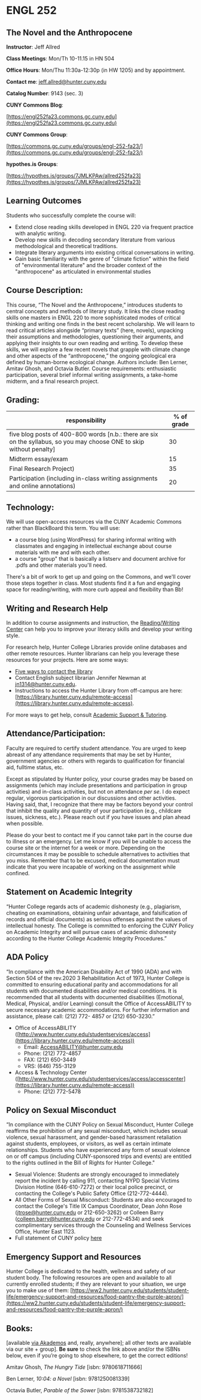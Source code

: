 # ENGL 252

## The Novel and the Anthropocene

**Instructor**: Jeff Allred

**Class Meetings**: Mon/Th 10-11.15 in HN 504

**Office Hours**: Mon/Thu 11:30a-12:30p (in HW 1205) and by appointment. 

**Contact me**: [jeff.allred@hunter.cuny.edu](mailto:jeff.allred@hunter.cuny.edu)

**Catalog Number**: 9143 (sec. 3)

**CUNY Commons Blog**: 

[https://engl252fa23.commons.gc.cuny.edu](https://engl252fa23.commons.gc.cuny.edu)

**CUNY Commons Group**:

[https://commons.gc.cuny.edu/groups/engl-252-fa23/](https://commons.gc.cuny.edu/groups/engl-252-fa23/)

**hypothes.is Groups**:

[https://hypothes.is/groups/7JMLKPAw/allred252fa23](https://hypothes.is/groups/7JMLKPAw/allred252fa23)

## **Learning Outcomes**

Students who successfully complete the course will:

- Extend close reading skills developed in ENGL 220 via frequent practice with analytic writing.
- Develop new skills in decoding secondary literature from various methodological and theoretical traditions.
- Integrate literary arguments into existing critical conversations in writing.
- Gain basic familiarity with the genre of "climate fiction" within the field of "environmental literature" and the broader context of the "anthropocene" as articulated in environmental studies

## **Course Description:**
This course, “The Novel and the Anthropocene,” introduces students to central concepts and methods of literary study. It links the close reading skills one masters in ENGL 220 to more sophisticated modes of critical thinking and writing one finds in the best recent scholarship. We will learn to read critical articles alongside “primary texts” (here, novels), unpacking their assumptions and methodologies, questioning their arguments, and applying their insights to our own reading and writing. To develop these skills, we will explore a few recent novels that grapple with climate change and other aspects of the “anthropocene,” the ongoing geological era defined by human-borne ecological change. Authors include: Ben Lerner, Amitav Ghosh, and Octavia Butler. Course requirements: enthusiastic participation, several brief informal writing assignments, a take-home midterm, and a final research project. 

## **Grading:**

| **responsibility**                                                                                                    | **% of grade** |
| --------------------------------------------------------------------------------------------------------------------- | -------------- |
| five blog posts of 400-800 words [n.b.: there are six on the syllabus, so you may choose ONE to skip without penalty] | 30             |
| Midterm essay/exam                                                                                                    | 15             |
| Final Research Project)                                                                                               | 35             |
| Participation (including in-class writing assignments and online annotations)                                         | 20             |



## Technology:

We will use open-access resources via the CUNY Academic Commons rather than BlackBoard this term. You will use:

* a course blog (using WordPress) for sharing informal writing with classmates and engaging in intellectual exchange about course materials with me and with each other.
* a course "group" that is basically a listserv and document archive for .pdfs and other materials you'll need.

There's a bit of work to get up and going on the Commons, and we'll cover those steps together in class. Most students find it a fun and engaging space for reading/writing, with more curb appeal and flexibility than Bb!

## Writing and Research Help

In addition to course assignments and instruction, the [Reading/Writing Center](http://www.hunter.cuny.edu/rwc) can help you to improve your literacy skills and develop your writing style.

For research help, Hunter College Libraries provide online databases and other remote resources. Hunter librarians can help you leverage these resources for your projects. Here are some ways:

- [Five ways to contact the library](https://library.hunter.cuny.edu/ask-a-librarian)
- Contact English subject librarian Jennifer Newman at jn1314@hunter.cuny.edu. 
- Instructions to access the Hunter Library from off-campus are here: [https://library.hunter.cuny.edu/remote-access](https://library.hunter.cuny.edu/remote-access).

For more ways to get help, consult [Academic Support & Tutoring](http://www.hunter.cuny.edu/onestop/advising/academic-support-tutoring-1).

## Attendance/Participation:

Faculty are required to certify student attendance. You are urged to keep abreast of any attendance requirements that may be set by Hunter, government agencies or others with regards to qualification for financial aid, fulltime status, etc.

Except as stipulated by Hunter policy, your course grades may be based on assignments (which may include presentations and participation in group activities) and in-class activities, but not on attendance *per se*. I do expect regular, vigorous participation in our discussions and other activities. Having said, that, I recognize that there may be factors beyond your control that inhibit the quality and quantity of your participation (e.g., childcare issues, sickness, etc.). Please reach out if you have issues and plan ahead when possible.

Please do your best to contact me if you cannot take part in the course due to illness or an emergency. Let me know if you will be unable to access the course site or the internet for a week or more. Depending on the circumstances it may be possible to schedule alternatives to activities that you miss. Remember that to be excused, medical documentation must indicate that you were incapable of working on the assignment while confined.

## Statement on Academic Integrity

“Hunter College regards acts of academic dishonesty (e.g., plagiarism, cheating on examinations, obtaining unfair advantage, and falsification of records and official documents) as serious offenses against the values of intellectual honesty. The College is committed to enforcing the CUNY Policy on Academic Integrity and will pursue cases of academic dishonesty according to the Hunter College Academic Integrity Procedures.”

## ADA Policy

“In compliance with the American Disability Act of 1990 (ADA) and with Section 504 of the rev.2020 3 Rehabilitation Act of 1973, Hunter College is committed to ensuring educational parity and accommodations for all students with documented disabilities and/or medical conditions. It is recommended that all students with documented disabilities (Emotional, Medical, Physical, and/or Learning) consult the Office of AccessABILITY to secure necessary academic accommodations. For further information and assistance, please call: (212) 772- 4857 or (212) 650-3230.”


- Office of AccessABILITY ([http://www.hunter.cuny.edu/studentservices/access](https://library.hunter.cuny.edu/remote-access))
    - Email: AccessABILITY@hunter.cuny.edu
    - Phone: (212) 772-4857
    - FAX: (212) 650-3449
    - VRS: (646) 755-3129
- Access & Technology Center ([http://www.hunter.cuny.edu/studentservices/access/accesscenter](https://library.hunter.cuny.edu/remote-access))
    - Phone: (212) 772-5478
    
## Policy on Sexual Misconduct

“In compliance with the CUNY Policy on Sexual Misconduct, Hunter College reaffirms the prohibition of any sexual misconduct, which includes sexual violence, sexual harassment, and gender-based harassment retaliation against students, employees, or visitors, as well as certain intimate relationships. Students who have experienced any form of sexual violence on or off campus (including CUNY-sponsored trips and events) are entitled to the rights outlined in the Bill of Rights for Hunter College."

* Sexual Violence: Students are strongly encouraged to immediately report the incident by calling 911, contacting NYPD Special Victims Division Hotline (646-610-7272) or their local police precinct, or contacting the College's Public Safety Office (212-772-4444).
* All Other Forms of Sexual Misconduct: Students are also encouraged to contact the College's Title IX Campus Coordinator, Dean John Rose (jtrose@hunter.cuny.edu or 212-650-3262) or Colleen Barry (colleen.barry@hunter.cuny.edu or 212-772-4534) and seek complimentary services through the Counseling and Wellness Services Office, Hunter East 1123.
* Full statement of CUNY policy [here](https://www.cuny.edu/wp-content/uploads/sites/4/page-assets/about/administration/offices/ovsa/policies/Sexual-misconduct-8.30.18-PSM-2018-005.pdf)

## Emergency Support and Resources

Hunter College is dedicated to the health, wellness and safety of our student body. The following resources are open and available to all currently enrolled students; if they are relevant to your situation, we urge you to make use of them:  [https://ww2.hunter.cuny.edu/students/student-life/emergency-support-and-resources/food-pantry-the-purple-apron/](https://ww2.hunter.cuny.edu/students/student-life/emergency-support-and-resources/food-pantry-the-purple-apron/)


## Books:

[available [via Akademos](https://hunter.textbookx.com/institutional/index.php?action=browse#books/3828393/) and, really, anywhere]; all other texts are available via our site + group]. **Be sure** to check the link above and/or the ISBNs below, even if you’re going to shop elsewhere, to get the correct editions!

Amitav Ghosh, *The Hungry Tide* [isbn: 9780618711666]

Ben Lerner, *10:04: a Novel* [isbn: 9781250081339]

Octavia Butler, *Parable of the Sower* [isbn: 9781538732182]
